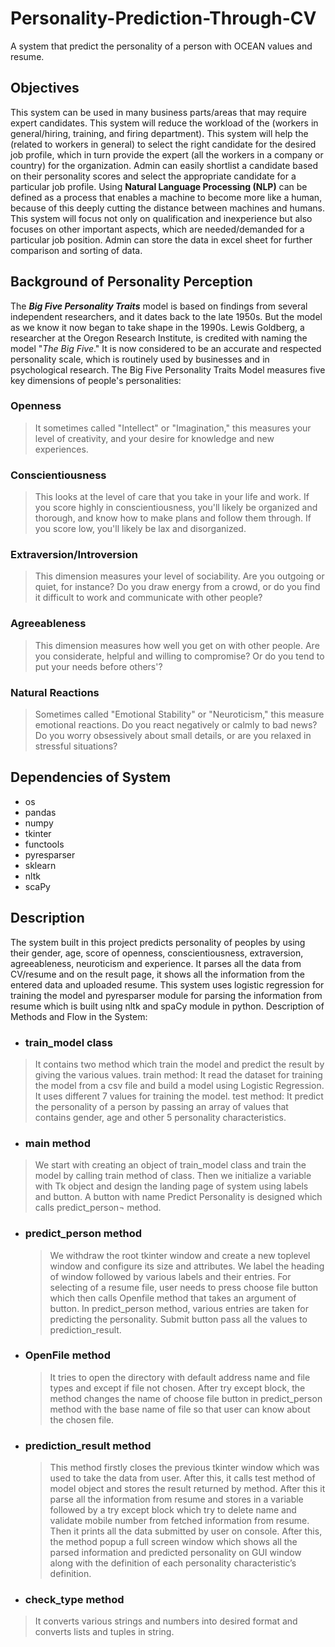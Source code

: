 # Personality-Prediction-Through-CV

A system that predict the personality of a person with OCEAN values and resume.

## Objectives

This system can be used in many business parts/areas that may require expert candidates. This system will reduce the workload of the (workers in general/hiring, training, and firing department). This system will help the (related to workers in general) to select the right candidate for the desired job profile, which in turn provide the expert (all the workers in a company or country) for the organization. Admin can easily shortlist a candidate based on their personality scores and select the appropriate candidate for a particular job profile.
Using **Natural Language Processing (NLP)** can be defined as a process that enables a machine to become more like a human, because of this deeply cutting the distance between machines and humans. This system will focus not only on qualification and inexperience but also focuses on other important aspects, which are needed/demanded for a particular job position. Admin can store the data in excel sheet for further comparison and sorting of data.

## Background of Personality Perception

The **_Big Five Personality Traits_** model is based on findings from several independent researchers, and it dates back to the late 1950s. But the model as we know it now began to take shape in the 1990s.
Lewis Goldberg, a researcher at the Oregon Research Institute, is credited with naming the model "_The Big Five_." It is now considered to be an accurate and respected personality scale, which is routinely used by businesses and in psychological research.
The Big Five Personality Traits Model measures five key dimensions of people's personalities:

### Openness

> It sometimes called "Intellect" or "Imagination," this measures your level of creativity, and your desire for knowledge and new experiences.

### Conscientiousness

> This looks at the level of care that you take in your life and work. If you score highly in conscientiousness, you'll likely be organized and thorough, and know how to make plans and follow them through. If you score low, you'll likely be lax and disorganized.

### Extraversion/Introversion

> This dimension measures your level of sociability. Are you outgoing or quiet, for instance? Do you draw energy from a crowd, or do you find it difficult to work and communicate with other people?

### Agreeableness

> This dimension measures how well you get on with other people. Are you considerate, helpful and willing to compromise? Or do you tend to put your needs before others'?

### Natural Reactions

> Sometimes called "Emotional Stability" or "Neuroticism," this measure emotional reactions. Do you react negatively or calmly to bad news? Do you worry obsessively about small details, or are you relaxed in stressful situations?

## Dependencies of System

- os
- pandas
- numpy
- tkinter
- functools
- pyresparser
- sklearn
- nltk
- scaPy

## Description

The system built in this project predicts personality of peoples by using their gender, age, score of openness, conscientiousness, extraversion, agreeableness, neuroticism and experience. It parses all the data from CV/resume and on the result page, it shows all the information from the entered data and uploaded resume. This system uses logistic regression for training the model and pyresparser module for parsing the information from resume which is built using nltk and spaCy module in python.
Description of Methods and Flow in the System:

- ### train_model class

> It contains two method which train the model and predict the result by giving the various values.
> train method: It read the dataset for training the model from a csv file and build a model using Logistic Regression. It uses different 7 values for training the model.
> test method: It predict the personality of a person by passing an array of values that contains gender, age and other 5 personality characteristics.

- ### main method

> We start with creating an object of train_model class and train the model by calling train method of class. Then we initialize a variable with Tk object and design the landing page of system using labels and button. A button with name Predict Personality is designed which calls predict_person¬ method.

- ### predict_person method

  > We withdraw the root tkinter window and create a new toplevel window and configure its size and attributes. We label the heading of window followed by various labels and their entries. For selecting of a resume file, user needs to press choose file button which then calls Openfile method that takes an argument of button. In predict_person method, various entries are taken for predicting the personality. Submit button pass all the values to prediction_result.

- ### OpenFile method

  > It tries to open the directory with default address name and file types and except if file not chosen. After try except block, the method changes the name of choose file button in predict_person method with the base name of file so that user can know about the chosen file.

- ### prediction_result method

  > This method firstly closes the previous tkinter window which was used to take the data from user. After this, it calls test method of model object and stores the result returned by method. After this it parse all the information from resume and stores in a variable followed by a try except block which try to delete name and validate mobile number from fetched information from resume. Then it prints all the data submitted by user on console. After this, the method popup a full screen window which shows all the parsed information and predicted personality on GUI window along with the definition of each personality characteristic’s definition.

- ### check_type method

> It converts various strings and numbers into desired format and converts lists and tuples in string.
